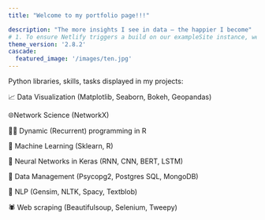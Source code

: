 ```yaml
---
title: "Welcome to my portfolio page!!!"

description: "The more insights I see in data – the happier I become"
# 1. To ensure Netlify triggers a build on our exampleSite instance, we need to change a file in the exampleSite directory.
theme_version: '2.8.2'
cascade:
  featured_image: '/images/ten.jpg'
---
```

Python libraries, skills, tasks displayed in my projects:

:chart_with_upwards_trend: Data Visualization (Matplotlib, Seaborn, Bokeh, Geopandas)

:globe_with_meridians:Network Science (NetworkX)

👨‍💻 Dynamic (Recurrent) programming in R

🧠 Machine Learning (Sklearn, R)

🤖 Neural Networks in Keras (RNN, CNN, BERT, LSTM)

📁 Data Management (Psycopg2, Postgres SQL, MongoDB) 

💬 NLP (Gensim, NLTK, Spacy, Textblob)

🕷️ Web scraping (Beautifulsoup, Selenium, Tweepy)